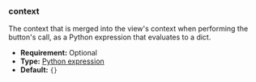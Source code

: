 ### context

The context that is merged into the view's context when performing the button's call, as a Python
expression that evaluates to a dict.

* **Requirement:**
  Optional
* **Type:**
  [Python expression](../view_architectures.md#reference-view-architectures-python-expression)
* **Default:**
  `{}`
